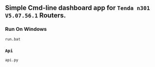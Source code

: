 ## Simple Cmd-line dashboard app for `Tenda n301 V5.07.56.1` Routers.


### Run On Windows
`run.bat`

### `Api`
`api.py`
